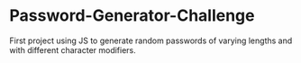 # Password-Generator-Challenge
First project using JS to generate random passwords of varying lengths and with different character modifiers.
